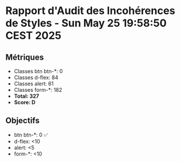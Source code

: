 # Rapport d'Audit des Incohérences de Styles - Sun May 25 19:58:50 CEST 2025

## Métriques
- Classes btn btn-*: 0
- Classes d-flex: 84
- Classes alert: 61
- Classes form-*: 182
- **Total: 327**
- **Score: D**

## Objectifs
- btn btn-*: 0 ✅
- d-flex: <10
- alert: <5
- form-*: <10
